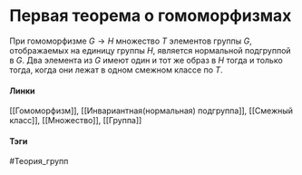 # Первая теорема о гомоморфизмах
При гомоморфизме $G\to H$ множество $T$ элементов группы $G$, отображаемых на единицу группы $H$, является нормальной подгруппой в $G$. Два элемента из $G$ имеют один и тот же образ в $H$ тогда и только тогда, когда они лежат в одном смежном классе по $T$.

#### Линки 
[[Гомоморфизм]],
[[Инвариантная(нормальная) подгруппа]],
[[Смежный класс]],
[[Множество]],
[[Группа]]
#### Тэги 
 #Теория_групп